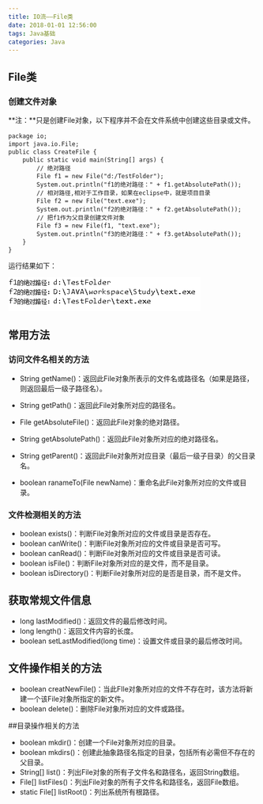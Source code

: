 ```yaml
---
title: IO流——File类
date: 2018-01-01 12:56:00
tags: Java基础
categories: Java
---
```

## File类

### 创建文件对象

**注：**只是创建File对象，以下程序并不会在文件系统中创建这些目录或文件。

```
package io;
import java.io.File;
public class CreateFile {
	public static void main(String[] args) {
		// 绝对路径
        File f1 = new File("d:/TestFolder");
        System.out.println("f1的绝对路径：" + f1.getAbsolutePath());
        // 相对路径,相对于工作目录，如果在eclipse中，就是项目目录
        File f2 = new File("text.exe");
        System.out.println("f2的绝对路径：" + f2.getAbsolutePath());
        // 把f1作为父目录创建文件对象
        File f3 = new File(f1, "text.exe");
        System.out.println("f3的绝对路径：" + f3.getAbsolutePath());
	}
}
```
<!--more-->
运行结果如下：

![img-创建File对象](/images/img-创建File对象.png)



## 常用方法

### 访问文件名相关的方法

- String getName()：返回此File对象所表示的文件名或路径名（如果是路径，则返回最后一级子路径名）。

- String getPath()：返回此File对象所对应的路径名。

- File getAbsoluteFile()：返回此File对象的绝对路径。

- String getAbsolutePath()：返回此File对象所对应的绝对路径名。

- String getParent()：返回此File对象所对应目录（最后一级子目录）的父目录名。

- boolean ranameTo(File newName)：重命名此File对象所对应的文件或目录。

### 文件检测相关的方法

- boolean exists()：判断File对象所对应的文件或目录是否存在。
- boolean canWrite()：判断File对象所对应的文件或目录是否可写。
- boolean canRead()：判断File对象所对应的文件或目录是否可读。
- boolean isFile()：判断File对象所对应的是文件，而不是目录。
- boolean isDirectory()：判断File对象所对应的是否是目录，而不是文件。

## 获取常规文件信息

- long lastModified()：返回文件的最后修改时间。
- long length()：返回文件内容的长度。
- boolean setLastModified(long time)：设置文件或目录的最后修改时间。 


## 文件操作相关的方法

- boolean creatNewFile()：当此FIle对象所对应的文件不存在时，该方法将新建一个该File对象所指定的新文件。
- boolean delete()：删除File对象所对应的文件或路径。

##目录操作相关的方法

- boolean mkdir()：创建一个File对象所对应的目录。
- boolean mkdirs()：创建此抽象路径名指定的目录，包括所有必需但不存在的父目录。
- String[] list()：列出File对象的所有子文件名和路径名，返回String数组。
- File[] listFiles()：列出File对象的所有子文件名和路径名，返回File数组。
- static File[] listRoot()：列出系统所有根路径。